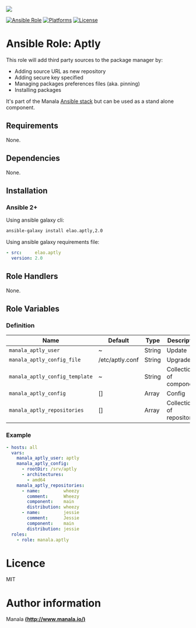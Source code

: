 <img src="http://www.elao.com/images/corpo/logo_red_small.png"/>

[![Ansible Role](https://img.shields.io/ansible/role/5533.svg?style=plastic)](https://galaxy.ansible.com/list#/roles/5533) [![Platforms](https://img.shields.io/badge/platforms-debian-lightgrey.svg?style=plastic)](#) [![License](http://img.shields.io/:license-mit-lightgrey.svg?style=plastic)](#)

# Ansible Role: Aptly

This role will add third party sources to the package manager by:
- Adding source URL as new repository
- Adding secure key specified
- Managing packages preferences files (aka. pinning)
- Installing packages

It's part of the Manala <a href="http://www.manalas.com" target="_blank">Ansible stack</a> but can be used as a stand alone component.

## Requirements

None.

## Dependencies

None.

## Installation

### Ansible 2+

Using ansible galaxy cli:

```bash
ansible-galaxy install elao.aptly,2.0
```

Using ansible galaxy requirements file:

```yaml
- src:     elao.aptly
  version: 2.0
```

## Role Handlers

None.

## Role Variables

### Definition

| Name                           | Default         | Type   | Description                |
| ------------------------------ | --------------- | ------ | -------------------------- |
| `manala_aptly_user`            | ~               | String | Update                     |
| `manala_aptly_config_file`     | /etc/aptly.conf | String | Upgrade                    |
| `manala_aptly_config_template` | ~               | String | Collection of components   |
| `manala_aptly_config`          | []              | Array  | Config                     |
| `manala_aptly_repositories`    | []              | Array  | Collection of repositories |

### Example

```yaml
- hosts: all
  vars:
    manala_aptly_user: aptly
    manala_aptly_config:
      - rootDir: /srv/aptly
      - architectures:
        - amd64
    manala_aptly_repositories:
      - name:         wheezy
        comment:      Wheezy
        component:    main
        distribution: wheezy
      - name:         jessie
        comment:      Jessie
        component:    main
        distribution: jessie
  roles:
    - role: manala.aptly
```

# Licence

MIT

# Author information

Manala [**(http://www.manala.io/)**](http://www.manala.io)
